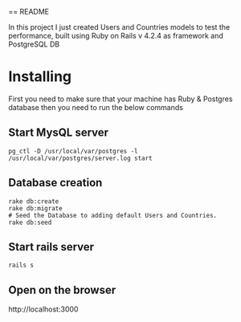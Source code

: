 == README

In this project I just created Users and Countries models to test the performance,
built using Ruby on Rails v 4.2.4 as framework and PostgreSQL DB

# Installing #
First you need to make sure that your machine has Ruby & Postgres database then you need to run the below commands


## Start MysQL server ##
```
pg_ctl -D /usr/local/var/postgres -l /usr/local/var/postgres/server.log start
```

## Database creation ##
```
rake db:create
rake db:migrate
# Seed the Database to adding default Users and Countries.
rake db:seed
```

## Start rails server ##
```
rails s
```

## Open on the browser ##
http://localhost:3000

